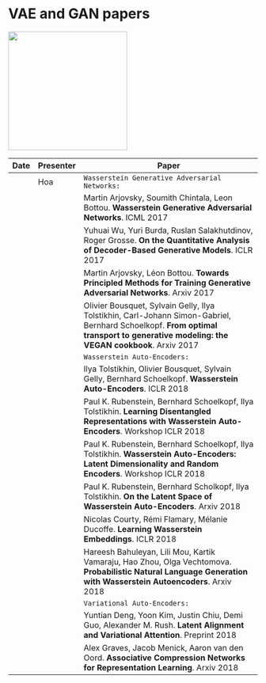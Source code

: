 # VAE and GAN papers

<p>
  <img src="https://github.com/lethienhoa/deep-learning-and-machine-learning-reading-group/blob/master/download.jpeg" width=240px />
</p>

| Date | Presenter | Paper |
|-------------|-------------|-----------------|
|  | Hoa | `Wasserstein Generative Adversarial Networks:` |
|  |  | Martin Arjovsky, Soumith Chintala, Leon Bottou. **Wasserstein Generative Adversarial Networks**. ICML 2017 |
|  |  | Yuhuai Wu, Yuri Burda, Ruslan Salakhutdinov, Roger Grosse. **On the Quantitative Analysis of Decoder-Based Generative Models**. ICLR 2017 |
|  |  | Martin Arjovsky, Léon Bottou. **Towards Principled Methods for Training Generative Adversarial Networks**. Arxiv 2017 |
|  |  | Olivier Bousquet, Sylvain Gelly, Ilya Tolstikhin, Carl-Johann Simon-Gabriel, Bernhard Schoelkopf. **From optimal transport to generative modeling: the VEGAN cookbook**. Arxiv 2017 |
|  |  | `Wasserstein Auto-Encoders:` |
|  |  | Ilya Tolstikhin, Olivier Bousquet, Sylvain Gelly, Bernhard Schoelkopf. **Wasserstein Auto-Encoders**. ICLR 2018 |
|  |  | Paul K. Rubenstein, Bernhard Schoelkopf, Ilya Tolstikhin. **Learning Disentangled Representations with Wasserstein Auto-Encoders**. Workshop ICLR 2018 |
|  |  | Paul K. Rubenstein, Bernhard Schoelkopf, Ilya Tolstikhin. **Wasserstein Auto-Encoders: Latent Dimensionality and Random Encoders**. Workshop ICLR 2018 |
|  |  | Paul K. Rubenstein, Bernhard Scholkopf, Ilya Tolstikhin. **On the Latent Space of Wasserstein Auto-Encoders**. Arxiv 2018 |
|  |  | Nicolas Courty, Rémi Flamary, Mélanie Ducoffe. **Learning Wasserstein Embeddings**. ICLR 2018 |
|  |  | Hareesh Bahuleyan, Lili Mou, Kartik Vamaraju, Hao Zhou, Olga Vechtomova. **Probabilistic Natural Language Generation with Wasserstein Autoencoders**. Arxiv 2018 |
|  |  | `Variational Auto-Encoders:` |
|  |  | Yuntian Deng, Yoon Kim, Justin Chiu, Demi Guo, Alexander M. Rush. **Latent Alignment and Variational Attention**. Preprint 2018 |
|  |  | Alex Graves, Jacob Menick, Aaron van den Oord. **Associative Compression Networks for Representation Learning**. Arxiv 2018 |
